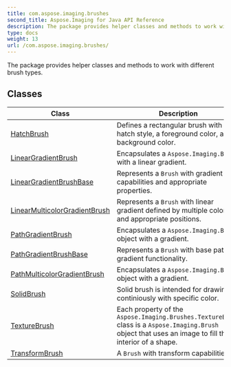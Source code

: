 ```yaml
---
title: com.aspose.imaging.brushes
second_title: Aspose.Imaging for Java API Reference
description: The package provides helper classes and methods to work with different brush types.
type: docs
weight: 13
url: /com.aspose.imaging.brushes/
---
```


The package provides helper classes and methods to work with different brush types.


## Classes

| Class | Description |
| --- | --- |
| [HatchBrush](../com.aspose.imaging.brushes/hatchbrush) | Defines a rectangular brush with a hatch style, a foreground color, and a background color. |
| [LinearGradientBrush](../com.aspose.imaging.brushes/lineargradientbrush) | Encapsulates a `Aspose.Imaging.Brush` with a linear gradient. |
| [LinearGradientBrushBase](../com.aspose.imaging.brushes/lineargradientbrushbase) | Represents a `Brush` with gradient capabilities and appropriate properties. |
| [LinearMulticolorGradientBrush](../com.aspose.imaging.brushes/linearmulticolorgradientbrush) | Represents a `Brush` with linear gradient defined by multiple colors and appropriate positions. |
| [PathGradientBrush](../com.aspose.imaging.brushes/pathgradientbrush) | Encapsulates a `Aspose.Imaging.Brush` object with a gradient. |
| [PathGradientBrushBase](../com.aspose.imaging.brushes/pathgradientbrushbase) | Represents a `Brush` with base path gradient functionality. |
| [PathMulticolorGradientBrush](../com.aspose.imaging.brushes/pathmulticolorgradientbrush) | Encapsulates a `Aspose.Imaging.Brush` object with a gradient. |
| [SolidBrush](../com.aspose.imaging.brushes/solidbrush) | Solid brush is intended for drawing continiously with specific color. |
| [TextureBrush](../com.aspose.imaging.brushes/texturebrush) | Each property of the `Aspose.Imaging.Brushes.TextureBrush` class is a `Aspose.Imaging.Brush` object that uses an image to fill the interior of a shape. |
| [TransformBrush](../com.aspose.imaging.brushes/transformbrush) | A `Brush` with transform capabilities. |
